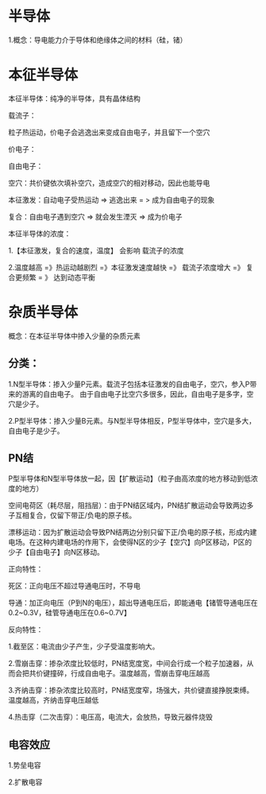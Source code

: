 # 半导体

1.概念：导电能力介于导体和绝缘体之间的材料（硅，锗）



# 本征半导体

本征半导体：纯净的半导体，具有晶体结构





载流子：

粒子热运动，价电子会逃逸出来变成自由电子，并且留下一个空穴



价电子：

自由电子：

空穴：共价键依次填补空穴，造成空穴的相对移动，因此也能导电

本征激发：自动电子受热运动 => 逃逸出来  = > 成为自由电子的现象

复合：自由电子遇到空穴  => 就会发生湮灭 => 成为价电子





本征半导体的浓度：

1.【本征激发，复合的速度，温度】 会影响 载流子的浓度

2.温度越高 =》热运动越剧烈 =》本征激发速度越快 =》 载流子浓度增大 =》 复合更频繁 = 》 达到动态平衡





# 杂质半导体

概念：在本征半导体中掺入少量的杂质元素



## 分类：

1.N型半导体：掺入少量P元素。载流子包括本征激发的自由电子，空穴，参入P带来的游离的自由电子。 由于自由电子比空穴多很多，因此，自由电子是多字，空穴是少子。

2.P型半导体：掺入少量B元素。与N型半导体相反，P型半导体中，空穴是多大，自由电子是少子。





## PN结

P型半导体和N型半导体放一起，因【扩散运动】（粒子由高浓度的地方移动到低浓度的地方）



空间电荷区（耗尽层，阻挡层）：由于PN结区域内，PN结扩散运动会导致两边多子互相复合，仅留下带正/负电的原子核。



漂移运动：因为扩散运动会导致PN结两边分别只留下正/负电的原子核，形成内建电场。在这种内建电场的作用下，会使得N区的少子【空穴】向P区移动，P区的少子【自由电子】向N区移动。



正向特性：

死区：正向电压不超过导通电压时，不导电

导通：加正向电压（P到N的电压），超出导通电压后，即能通电【锗管导通电压在0.2~0.3V，硅管导通电压在0.6~0.7V】



反向特性：

1.截至区：电流由少子产生，少子受温度影响大。

2.雪崩击穿：掺杂浓度比较低时，PN结宽度宽，中间会行成一个粒子加速器，从而会把共价键撞碎，行成自由电子。温度越高，雪崩击穿电压越高

3.齐纳击穿：掺杂浓度比较高时，PN结宽度窄，场强大，共价键直接挣脱束缚。温度越高，齐纳击穿电压越低

4.热击穿（二次击穿）：电压高，电流大，会放热，导致元器件烧毁



## 电容效应

1.势垒电容

2.扩散电容